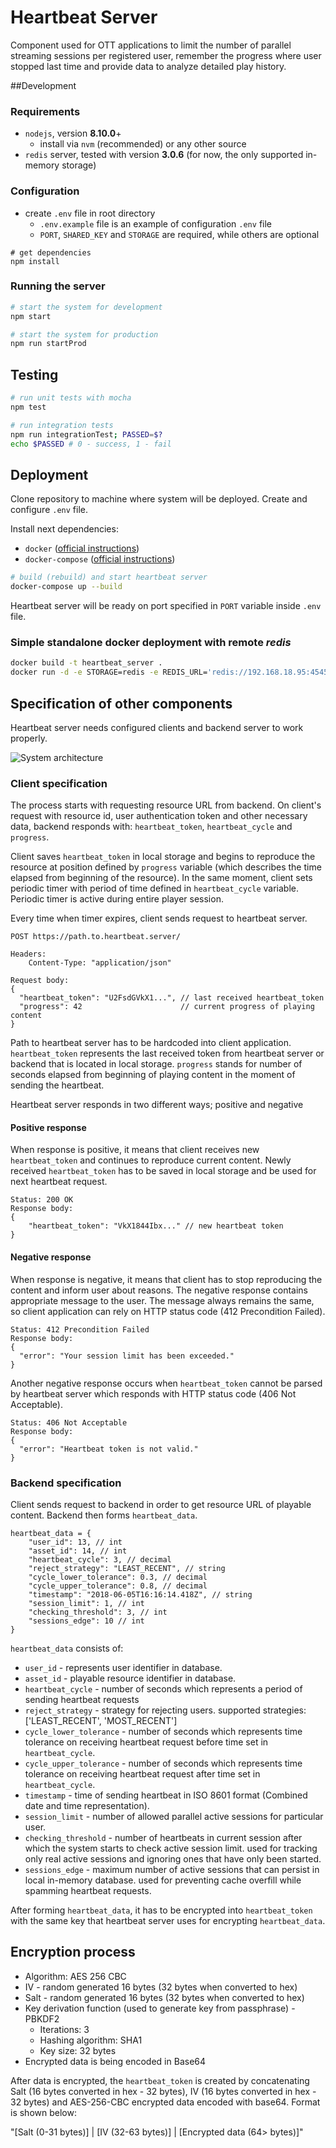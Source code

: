 # Heartbeat Server

Component used for OTT applications to limit the number of parallel streaming
sessions per registered user, remember the progress where user stopped last time and
provide data to analyze detailed play history.

##Development
### Requirements

- `nodejs`, version **8.10.0**+
  - install via `nvm` (recommended) or any other source
- `redis` server, tested with version **3.0.6** (for now, the only supported
in-memory storage)

### Configuration

- create `.env` file in root directory
    - `.env.example` file is an example of configuration `.env` file
    - `PORT`, `SHARED_KEY` and `STORAGE` are required, while others are optional
```
# get dependencies
npm install
```

### Running the server

```bash
# start the system for development
npm start

# start the system for production
npm run startProd
```

## Testing

```bash
# run unit tests with mocha
npm test
```

```bash
# run integration tests
npm run integrationTest; PASSED=$?
echo $PASSED # 0 - success, 1 - fail
```

## Deployment

Clone repository to machine where system will be deployed. Create and configure `.env`
file. 

Install next dependencies:

- `docker` ([official instructions](https://docs.docker.com/install/))
- `docker-compose` ([official instructions](https://docs.docker.com/compose/install/))

```bash
# build (rebuild) and start heartbeat server
docker-compose up --build
```

Heartbeat server will be ready on port specified in `PORT` variable inside `.env` file.

### Simple standalone docker deployment with remote _redis_
```bash
docker build -t heartbeat_server .   
docker run -d -e STORAGE=redis -e REDIS_URL='redis://192.168.18.95:4545' -e SHARED_KEY=asdfasdf -p 5555:3000 heartbeat_server:latest
```

## Specification of other components

Heartbeat server needs configured clients and backend server to work properly. 

![System architecture](./architecture-storages-english.png)

### Client specification

The process starts with requesting resource URL from backend. On client's request with resource id, user authentication token and
other necessary data, backend responds with: `heartbeat_token`, `heartbeat_cycle` and `progress`.

Client saves `heartbeat_token` in local storage and begins to reproduce the resource at position defined 
by `progress` variable (which describes the time elapsed from beginning of the resource). In the same moment, 
client sets periodic timer with period of time defined in `heartbeat_cycle` variable. Periodic timer is active 
during entire player session. 

Every time when timer expires, client sends request to heartbeat server.

```
POST https://path.to.heartbeat.server/

Headers:
    Content-Type: "application/json"

Request body:
{
  "heartbeat_token": "U2FsdGVkX1...", // last received heartbeat_token
  "progress": 42                      // current progress of playing content
}
```

Path to heartbeat server has to be hardcoded into client application. `heartbeat_token` represents the last received
token from heartbeat server or backend that is located in local storage. `progress` stands for number of seconds
elapsed from beginning of playing content in the moment of sending the heartbeat.

Heartbeat server responds in two different ways; positive and negative

#### Positive response

When response is positive, it means that client receives new `heartbeat_token` and continues to reproduce current
content. Newly received `heartbeat_token` has to be saved in local storage and be used for next heartbeat request.

```
Status: 200 OK
Response body:
{
    "heartbeat_token": "VkX1844Ibx..." // new heartbeat token
}
```

#### Negative response

When response is negative, it means that client has to stop reproducing the content and inform user about reasons.
The negative response contains appropriate message to the user. The message always remains the same, so client
application can rely on HTTP status code (412 Precondition Failed).

```
Status: 412 Precondition Failed
Response body:
{
  "error": "Your session limit has been exceeded."
}
```

Another negative response occurs when `heartbeat_token` cannot be parsed by heartbeat server which 
responds with HTTP status code (406 Not Acceptable).

```
Status: 406 Not Acceptable
Response body:
{
  "error": "Heartbeat token is not valid."
}
```

### Backend specification

Client sends request to backend in order to get resource URL of playable content. Backend then forms `heartbeat_data`.

```
heartbeat_data = {
    "user_id": 13, // int
    "asset_id": 14, // int
    "heartbeat_cycle": 3, // decimal
    "reject_strategy": "LEAST_RECENT", // string
    "cycle_lower_tolerance": 0.3, // decimal
    "cycle_upper_tolerance": 0.8, // decimal
    "timestamp": "2018-06-05T16:16:14.418Z", // string
    "session_limit": 1, // int
    "checking_threshold": 3, // int
    "sessions_edge": 10 // int
}
```

`heartbeat_data` consists of:

* `user_id` - represents user identifier in database.
* `asset_id` - playable resource identifier in database.
* `heartbeat_cycle` - number of seconds which represents a period of sending heartbeat requests
* `reject_strategy` - strategy for rejecting users. supported strategies: ['LEAST_RECENT', 'MOST_RECENT']
* `cycle_lower_tolerance` - number of seconds which represents time tolerance on receiving heartbeat request before time set in `heartbeat_cycle`.
* `cycle_upper_tolerance` - number of seconds which represents time tolerance on receiving heartbeat request after time set in `heartbeat_cycle`.
* `timestamp` - time of sending heartbeat in ISO 8601 format (Combined date and time representation).
* `session_limit` - number of allowed parallel active sessions for particular user.
* `checking_threshold` - number of heartbeats in current session after which the system starts to check active 
session limit. used for tracking only real active sessions and ignoring ones that have only been started.
* `sessions_edge` - maximum number of active sessions that can persist in local in-memory database. 
used for preventing cache overfill while spamming heartbeat requests.

After forming `heartbeat_data`, it has to be encrypted into `heartbeat_token` 
with the same key that heartbeat server uses for encrypting `heartbeat_data`.

## Encryption process

* Algorithm: AES 256 CBC
* IV - random generated 16 bytes (32 bytes when converted to hex)
* Salt - random generated 16 bytes (32 bytes when converted to hex)
* Key derivation function (used to generate key from passphrase) - PBKDF2
  * Iterations: 3
  * Hashing algorithm: SHA1
  * Key size: 32 bytes
* Encrypted data is being encoded in Base64 

After data is encrypted, the `heartbeat_token` is created by concatenating
 Salt (16 bytes converted in hex - 32 bytes), IV (16 bytes converted in hex - 32 bytes)
 and AES-256-CBC encrypted data encoded with base64. Format is shown below:

"[Salt (0-31 bytes)] | [IV (32-63 bytes)] | [Encrypted data (64> bytes)]"
